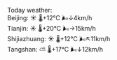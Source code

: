 Today weather:  
Beijing: ☀️   🌡️+12°C 🌬️↓4km/h  
Tianjin: ☀️   🌡️+20°C 🌬️→15km/h  
Shijiazhuang: ☀️   🌡️+12°C 🌬️↖11km/h  
Tangshan: ⛅️  🌡️+17°C 🌬️↓12km/h  
